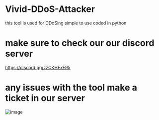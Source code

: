 # Vivid-DDoS-Attacker
this tool is used for DDoSing simple to use coded in python

# make sure to check our our discord server 
https://discord.gg/zzCKHFxF95
# any issues with the tool make a ticket in our server

![image](https://github.com/user-attachments/assets/d92d9b1c-cef9-4601-8c86-1c2c3bccf86e)

